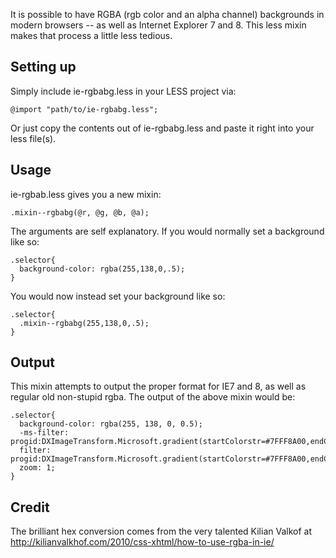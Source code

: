 It is possible to have RGBA (rgb color and an alpha channel) backgrounds in modern browsers -- as well as Internet Explorer 7 and 8. This less mixin makes that process a little less tedious.

Setting up
---------------
Simply include ie-rgbabg.less in your LESS project via:

    @import "path/to/ie-rgbabg.less";

Or just copy the contents out of ie-rgbabg.less and paste it right into your less file(s).

Usage
---------------
ie-rgbab.less gives you a new mixin:

    .mixin--rgbabg(@r, @g, @b, @a);

The arguments are self explanatory. If you would normally set a background like so:

    .selector{
      background-color: rgba(255,138,0,.5);
    }

You would now instead set your background like so:

    .selector{
      .mixin--rgbabg(255,138,0,.5);
    }

Output
---------------
This mixin attempts to output the proper format for IE7 and 8, as well as regular old non-stupid rgba. The output of the above mixin would be:

    .selector{
      background-color: rgba(255, 138, 0, 0.5);
      -ms-filter: progid:DXImageTransform.Microsoft.gradient(startColorstr=#7FFF8A00,endColorstr=#7FFF8A00);
      filter: progid:DXImageTransform.Microsoft.gradient(startColorstr=#7FFF8A00,endColorstr=#7FFF8A00);
      zoom: 1;
    }

Credit
---------------
The brilliant hex conversion comes from the very talented Kilian Valkof at
http://kilianvalkhof.com/2010/css-xhtml/how-to-use-rgba-in-ie/
